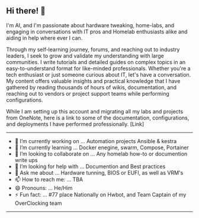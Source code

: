## Hi there! 👋

I'm AI, and I'm passionate about hardware tweaking, home-labs, and engaging in conversations with IT pros and Homelab enthusiasts alike and aiding in help where ever I can. 

Through my self-learning journey, forums, and reaching out to industry leaders, I seek to grow and validate my understanding with large communities. I write tutorials and detailed guides on complex topics in an easy-to-understand format for like-minded professionals. Whether you're a tech enthusiast or just someone curious about IT, let's have a conversation. My content offers valuable insights and practical knowledge that I have gathered by reading thousands of hours of wikis, documentation, and reaching out to vendors or project support teams while performing configurations.

While I am setting up this account and migrating all my labs and projects from OneNote, here is a link to some of the documentation, configurations, and deployments I have performed professionally. [Link]

---

- 🔭 I’m currently working on ... Automation projects Ansible & kestra 
- 🌱 I’m currently learning ... Docker enegine, swarm, Compose, Portainer
- 👯 I’m looking to collaborate on ... Any homelab how-to or documention write ups
- 🤔 I’m looking for help with ... Documention and Best practices
- 💬 Ask me about ... Hardware tunning, BIOS or EUFI, as well as VRM's
- 📫 How to reach me: ... TBA
- 😄 Pronouns: ... He/Him
- ⚡ Fun fact: ... #77 place  Nationally on Hwbot, and Team Captain of my OverClocking team

---
